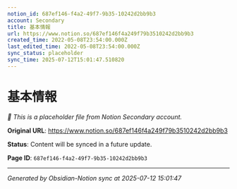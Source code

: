```yaml
---
notion_id: 687ef146-f4a2-49f7-9b35-10242d2bb9b3
account: Secondary
title: 基本情報
url: https://www.notion.so/687ef146f4a249f79b3510242d2bb9b3
created_time: 2022-05-08T23:54:00.000Z
last_edited_time: 2022-05-08T23:54:00.000Z
sync_status: placeholder
sync_time: 2025-07-12T15:01:47.510820
---
```


# 基本情報

*🔄 This is a placeholder file from Notion Secondary account.*

**Original URL**: https://www.notion.so/687ef146f4a249f79b3510242d2bb9b3

**Status**: Content will be synced in a future update.

**Page ID**: `687ef146-f4a2-49f7-9b35-10242d2bb9b3`

---

*Generated by Obsidian-Notion sync at 2025-07-12 15:01:47*
